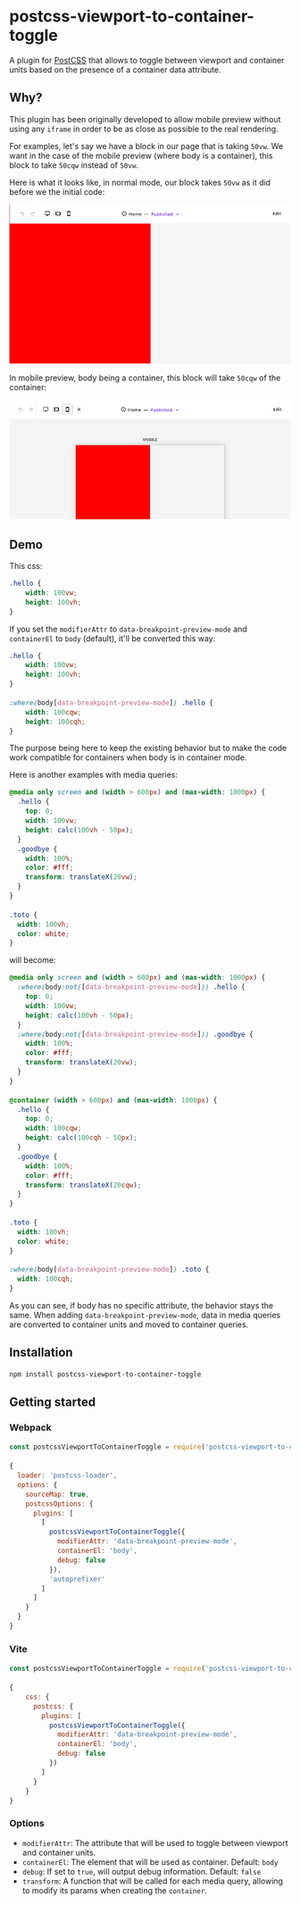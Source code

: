 # postcss-viewport-to-container-toggle 

A plugin for [PostCSS](https://github.com/postcss/postcss) that allows to toggle between viewport and container units based on the presence of a container data attribute.

## Why?

This plugin has been originally developed to allow mobile preview without using any `iframe` in order to be as close as possible to the real rendering.

For examples, let's say we have a block in our page that is taking `50vw`. 
We want in the case of the mobile preview (where body is a container), this block to take `50cqw` instead of `50vw`.

Here is what it looks like, in normal mode, our block takes `50vw` as it did before we the initial code:

![image](./images/normal.png)

In mobile preview, body being a container, this block will take `50cqw` of the container:

![image](./images/mobile.png)


## Demo

This css:

```css
.hello {
    width: 100vw;
    height: 100vh;
}
```

If you set the `modifierAttr` to `data-breakpoint-preview-mode` and `containerEl` to `body` (default), it'll be converted this way:

```css
.hello {
    width: 100vw;
    height: 100vh;
}

:where(body[data-breakpoint-preview-mode]) .hello {
    width: 100cqw;
    height: 100cqh;
}
```

The purpose being here to keep the existing behavior but to make the code work compatible for containers when body is in container mode.

Here is another examples with media queries:

```css
@media only screen and (width > 600px) and (max-width: 1000px) {
  .hello {
    top: 0;
    width: 100vw;
    height: calc(100vh - 50px);
  }
  .goodbye {
    width: 100%;
    color: #fff;
    transform: translateX(20vw);
  }
}

.toto {
  width: 100vh;
  color: white;
}
```


will become:

```css
@media only screen and (width > 600px) and (max-width: 1000px) {
  :where(body:not([data-breakpoint-preview-mode])) .hello {
    top: 0;
    width: 100vw;
    height: calc(100vh - 50px);
  }
  :where(body:not([data-breakpoint-preview-mode])) .goodbye {
    width: 100%;
    color: #fff;
    transform: translateX(20vw);
  }
}

@container (width > 600px) and (max-width: 1000px) {
  .hello {
    top: 0;
    width: 100cqw;
    height: calc(100cqh - 50px);
  }
  .goodbye {
    width: 100%;
    color: #fff;
    transform: translateX(20cqw);
  }
}

.toto {
  width: 100vh;
  color: white;
}

:where(body[data-breakpoint-preview-mode]) .toto {
  width: 100cqh;
}
```

As you can see, if body has no specific attribute, the behavior stays the same. 
When adding `data-breakpoint-preview-mode`, data in media queries are converted to container units and moved to container queries.

## Installation

```bash
npm install postcss-viewport-to-container-toggle
```

## Getting started

### Webpack

```javascript
const postcssViewportToContainerToggle = require('postcss-viewport-to-container-toggle');

{
  loader: 'postcss-loader',
  options: {
    sourceMap: true,
    postcssOptions: {
      plugins: [
        [
          postcssViewportToContainerToggle({
            modifierAttr: 'data-breakpoint-preview-mode',
            containerEl: 'body',
            debug: false
          }),
          'autoprefixer'
        ]
      ]
    }
  }
}
```

### Vite

```javascript
const postcssViewportToContainerToggle = require('postcss-viewport-to-container-toggle');

{
    css: {
      postcss: {
        plugins: [
          postcssViewportToContainerToggle({
            modifierAttr: 'data-breakpoint-preview-mode',
            containerEl: 'body',
            debug: false
          })
        ]
      }
    }
}
```

### Options

* `modifierAttr`: The attribute that will be used to toggle between viewport and container units.
* `containerEl`: The element that will be used as container. Default: `body`
* `debug`: If set to `true`, will output debug information. Default: `false`
* `transform`: A function that will be called for each media query, allowing to modify its params when creating the `container`.
